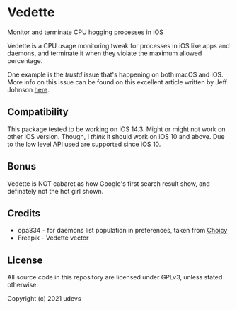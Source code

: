 # Vedette
 Monitor and terminate CPU hogging processes in iOS

Vedette is a CPU usage monitoring tweak for processes in iOS like apps and daemons, and terminate it when they violate the maximum allowed percentage. 

One example is the *trustd* issue that's happening on both macOS and iOS. More info on this issue can be found on this excellent article written by Jeff Johnson
[here](https://lapcatsoftware.com/articles/trustd.html).

## Compatibility
This package tested to be working on iOS 14.3. Might or might not work on other iOS version. Though, I *think* it should work on iOS 10 and above. Due to the low level API used are supported since iOS 10.

## Bonus
Vedette is NOT cabaret as how Google's first search result show, and definately not the hot girl shown.

## Credits
- opa334 - for daemons list population in preferences, taken from 
[Choicy](https://github.com/opa334/Choicy)
- Freepik - Vedette vector

## License
All source code in this repository are licensed under GPLv3, unless stated otherwise.

Copyright (c) 2021 udevs